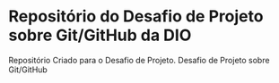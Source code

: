 # Repositório do Desafio de Projeto sobre Git/GitHub da DIO
Repositório Criado para o Desafio de Projeto. 
Desafio de Projeto sobre Git/GitHub
